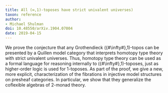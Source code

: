 ```yaml
---
title: All (∞,1)-toposes have strict univalent universes)
taxon: reference
author: 
- Michael Shulman
doi: 10.48550/arXiv.1904.07004
date: 2019-04-15
---
```


We prove the conjecture that any Grothendieck ({#\infty#},1)-topos can be presented by a Quillen model category that interprets homotopy type theory with strict univalent universes. Thus, homotopy type theory can be used as a formal language for reasoning internally to ({#\infty#},1)-toposes, just as higher-order logic is used for 1-toposes. As part of the proof, we give a new, more explicit, characterization of the fibrations in injective model structures on presheaf categories. In particular, we show that they generalize the coflexible algebras of 2-monad theory. 
